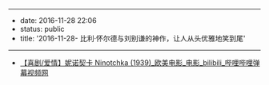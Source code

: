 - --
- date: 2016-11-28 22:06
- status: public
- title: '2016-11-28- 比利·怀尔德与刘别谦的神作，让人从头优雅地笑到尾'
- --
- [【喜剧/爱情】妮诺契卡 Ninotchka (1939)_欧美电影_电影_bilibili_哔哩哔哩弹幕视频网](http://www.bilibili.com/video/av2562183/)
